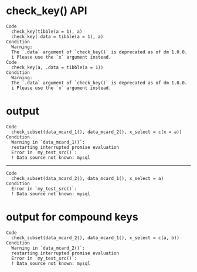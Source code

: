 # check_key() API

    Code
      check_key(tibble(a = 1), a)
      check_key(.data = tibble(a = 1), a)
    Condition
      Warning:
      The `.data` argument of `check_key()` is deprecated as of dm 1.0.0.
      i Please use the `x` argument instead.
    Code
      check_key(a, .data = tibble(a = 1))
    Condition
      Warning:
      The `.data` argument of `check_key()` is deprecated as of dm 1.0.0.
      i Please use the `x` argument instead.

# output

    Code
      check_subset(data_mcard_1(), data_mcard_2(), x_select = c(x = a))
    Condition
      Warning in `data_mcard_1()`:
      restarting interrupted promise evaluation
      Error in `my_test_src()`:
      ! Data source not known: mysql

---

    Code
      check_subset(data_mcard_2(), data_mcard_1(), x_select = a)
    Condition
      Error in `my_test_src()`:
      ! Data source not known: mysql

# output for compound keys

    Code
      check_subset(data_mcard_2(), data_mcard_1(), x_select = c(a, b))
    Condition
      Warning in `data_mcard_2()`:
      restarting interrupted promise evaluation
      Error in `my_test_src()`:
      ! Data source not known: mysql

